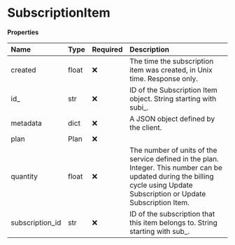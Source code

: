 # SubscriptionItem

**Properties**

| Name            | Type  | Required | Description                                                                                                                                                                 |
| :-------------- | :---- | :------- | :-------------------------------------------------------------------------------------------------------------------------------------------------------------------------- |
| created         | float | ❌       | The time the subscription item was created, in Unix time. Response only.                                                                                                    |
| id\_            | str   | ❌       | ID of the Subscription Item object. String starting with subi\_.                                                                                                            |
| metadata        | dict  | ❌       | A JSON object defined by the client.                                                                                                                                        |
| plan            | Plan  | ❌       |                                                                                                                                                                             |
| quantity        | float | ❌       | The number of units of the service defined in the plan. Integer. This number can be updated during the billing cycle using Update Subscription or Update Subscription Item. |
| subscription_id | str   | ❌       | ID of the subscription that this item belongs to. String starting with sub\_.                                                                                               |
